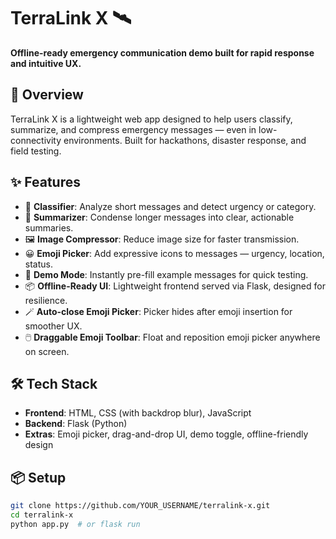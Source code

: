 

# TerraLink X 🛰️  
**Offline-ready emergency communication demo built for rapid response and intuitive UX.**

## 🚀 Overview
TerraLink X is a lightweight web app designed to help users classify, summarize, and compress emergency messages — even in low-connectivity environments. Built for hackathons, disaster response, and field testing.

## ✨ Features
- 🧠 **Classifier**: Analyze short messages and detect urgency or category.
- 📄 **Summarizer**: Condense longer messages into clear, actionable summaries.
- 🖼️ **Image Compressor**: Reduce image size for faster transmission.
- 😀 **Emoji Picker**: Add expressive icons to messages — urgency, location, status.
- 🧪 **Demo Mode**: Instantly pre-fill example messages for quick testing.
- 📦 **Offline-Ready UI**: Lightweight frontend served via Flask, designed for resilience.
- 🪄 **Auto-close Emoji Picker**: Picker hides after emoji insertion for smoother UX.
- 🖱️ **Draggable Emoji Toolbar**: Float and reposition emoji picker anywhere on screen.

## 🛠️ Tech Stack
- **Frontend**: HTML, CSS (with backdrop blur), JavaScript
- **Backend**: Flask (Python)
- **Extras**: Emoji picker, drag-and-drop UI, demo toggle, offline-friendly design

## 📦 Setup

```bash
git clone https://github.com/YOUR_USERNAME/terralink-x.git
cd terralink-x
python app.py  # or flask run
